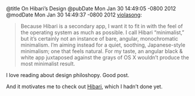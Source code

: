@title On Hibari’s Design
@pubDate Mon Jan 30 14:49:05 -0800 2012
@modDate Mon Jan 30 14:49:37 -0800 2012
<a href="http://violasong.com/2012/01/hibari-design-philosophy">violasong</a>:

>Because Hibari is a secondary app, I want it to fit in with the feel of the operating system as much as possible. I call Hibari “minimalist,” but it’s certainly not an instance of bare, angular, monochromatic minimalism. I’m aiming instead for a quiet, soothing, Japanese-style minimalism; one that feels natural. For my taste, an angular black & white app juxtaposed against the grays of OS X wouldn’t produce the most minimalist result.

I love reading about design philoshopy. Good post.

And it motivates me to check out <a href="http://hibariapp.com/">Hibari</a>, which I hadn’t done yet.
